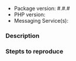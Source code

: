 - Package version: #.#.#
- PHP version:
- Messaging Service(s):

### Description


### Stepts to reproduce
